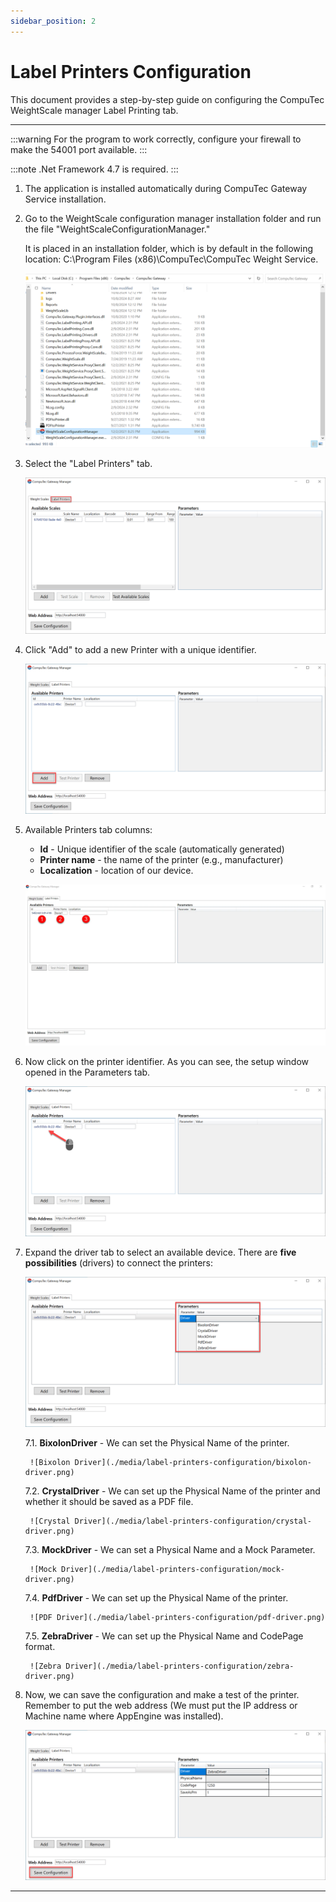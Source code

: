 ```yaml
---
sidebar_position: 2
---
```


# Label Printers Configuration

This document provides a step-by-step guide on configuring the CompuTec WeightScale manager Label Printing tab.

---

:::warning
    For the program to work correctly, configure your firewall to make the 54001 port available.
:::

:::note
    .Net Framework 4.7 is required.
:::

1. The application is installed automatically during CompuTec Gateway Service installation.

2. Go to the WeightScale configuration manager installation folder and run the file "WeightScaleConfigurationManager."

    It is placed in an installation folder, which is by default in the following location: C:\Program Files (x86)\CompuTec\CompuTec Weight Service\.

    ![Path](./media/label-printers-configuration/22222.png)

3. Select the "Label Printers" tab.

    ![Label Printers](./media/label-printers-configuration/label-printers.png)

4. Click "Add" to add a new Printer with a unique identifier.

    ![Add](./media/label-printers-configuration/add-label-printers.png)

5. Available Printers tab columns:

    - **Id** - Unique identifier of the scale (automatically generated)
    - **Printer name** - the name of the printer (e.g., manufacturer)
    - **Localization** - location of our device.

    ![Numbers](./media/lab4.webp)

6. Now click on the printer identifier. As you can see, the setup window opened in the Parameters tab.

    ![Right-click](./media/label-printers-configuration/printer-identifier.png)

7. Expand the driver tab to select an available device. There are **five possibilities** (drivers) to connect the printers:

    ![Parameters](./media/label-printers-configuration//drivers.png)

    7.1. **BixolonDriver** - We can set the Physical Name of the printer.

        ![Bixolon Driver](./media/label-printers-configuration/bixolon-driver.png)

    7.2. **CrystalDriver** - We can set up the Physical Name of the printer and whether it should be saved as a PDF file.

        ![Crystal Driver](./media/label-printers-configuration/crystal-driver.png)

    7.3. **MockDriver** - We can set a Physical Name and a Mock Parameter.

        ![Mock Driver](./media/label-printers-configuration/mock-driver.png)

    7.4. **PdfDriver** - We can set up the Physical Name of the printer.

        ![PDF Driver](./media/label-printers-configuration/pdf-driver.png)

    7.5. **ZebraDriver** - We can set up the Physical Name and CodePage format.

        ![Zebra Driver](./media/label-printers-configuration/zebra-driver.png)

8. Now, we can save the configuration and make a test of the printer. Remember to put the web address (We must put the IP address or Machine name where AppEngine was installed).

    ![Save Configuration](./media/label-printers-configuration/save-configuration.png)

---
